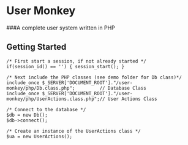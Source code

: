 User Monkey
==========

###A complete user system written in PHP

Getting Started
---------------


	/* First start a session, if not already started */
	if(session_id() == '') { session_start(); } 

	/* Next include the PHP classes (see demo folder for Db class)*/
	include_once $_SERVER['DOCUMENT_ROOT']."/user-monkey/php/Db.class.php";         // Database Class
	include_once $_SERVER['DOCUMENT_ROOT']."/user-monkey/php/UserActions.class.php";// User Actions Class

	/* Connect to the database */
	$db = new Db();
	$db->connect();

	/* Create an instance of the UserActions class */
	$ua = new UserActions();





